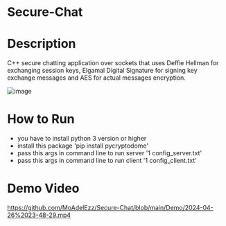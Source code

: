 # Secure-Chat

# Description
C++ secure chatting application over sockets that uses Deffie Hellman for exchanging session keys, Elgamal Digital Signature for signing key exchange messages and AES for actual messages encryption.

![image](https://github.com/MoAdelEzz/Secure-Chat/assets/96543783/75e55dc7-f4f8-4379-ab10-7e92027daebe)

# How to Run 

- you have to install python 3 version or higher 
- install this package 'pip install pycryptodome'
- pass this args in command line to run server '1 config_server.txt'
- pass this args in command line to run client '1 config_client.txt'

# Demo Video

https://github.com/MoAdelEzz/Secure-Chat/blob/main/Demo/2024-04-26%2023-48-29.mp4
